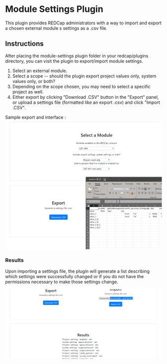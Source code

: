 # Module Settings Plugin #

This plugin provides REDCap administrators with a way to import and export a chosen external module s settings as a .csv file.

## Instructions ##

After placing the module-settings plugin folder in your redcap/plugins directory, you can visit the plugin to export/import module settings.

1. Select an external module.
2. Select a scope -- should the plugin export project values only, system values only, or both?
3. Depending on the scope chosen, you may need to select a specific project as well.
4. Either export by clicking "Download .CSV" button in the "Export" panel, or upload a settings file (formatted like an export .csv) and click "Import .CSV".

Sample export and interface : ![Plugin interface with export button shown](/docs/export_pic.PNG)

### Results ###

Upon importing a settings file, the plugin will generate a list describing which settings were successfully changed or if you do not have the permissions necessary to make those settings change.

![Plugin example of results panel](/docs/results_example.PNG)